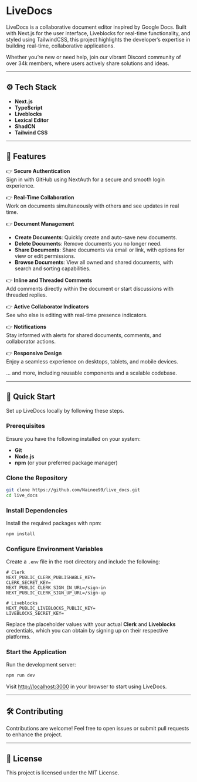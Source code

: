# LiveDocs  

LiveDocs is a collaborative document editor inspired by Google Docs. Built with Next.js for the user interface, Liveblocks for real-time functionality, and styled using TailwindCSS, this project highlights the developer’s expertise in building real-time, collaborative applications.  

Whether you’re new or need help, join our vibrant Discord community of over 34k members, where users actively share solutions and ideas.  

---

## ⚙️ Tech Stack  

- **Next.js**  
- **TypeScript**  
- **Liveblocks**  
- **Lexical Editor**  
- **ShadCN**  
- **Tailwind CSS**  

---

## 🔋 Features  

👉 **Secure Authentication**  
Sign in with GitHub using NextAuth for a secure and smooth login experience.  

👉 **Real-Time Collaboration**  
Work on documents simultaneously with others and see updates in real time.  

👉 **Document Management**  
- **Create Documents**: Quickly create and auto-save new documents.  
- **Delete Documents**: Remove documents you no longer need.  
- **Share Documents**: Share documents via email or link, with options for view or edit permissions.  
- **Browse Documents**: View all owned and shared documents, with search and sorting capabilities.  

👉 **Inline and Threaded Comments**  
Add comments directly within the document or start discussions with threaded replies.  

👉 **Active Collaborator Indicators**  
See who else is editing with real-time presence indicators.  

👉 **Notifications**  
Stay informed with alerts for shared documents, comments, and collaborator actions.  

👉 **Responsive Design**  
Enjoy a seamless experience on desktops, tablets, and mobile devices.  

... and more, including reusable components and a scalable codebase.  

---

## 🤸 Quick Start  

Set up LiveDocs locally by following these steps.  

### Prerequisites  

Ensure you have the following installed on your system:  

- **Git**  
- **Node.js**  
- **npm** (or your preferred package manager)  

### Clone the Repository  

```bash  
git clone https://github.com/Nainee99/live_docs.git  
cd live_docs  
```  

### Install Dependencies  

Install the required packages with npm:  

```bash  
npm install  
```  

### Configure Environment Variables  

Create a `.env` file in the root directory and include the following:  

```env  
# Clerk  
NEXT_PUBLIC_CLERK_PUBLISHABLE_KEY=  
CLERK_SECRET_KEY=  
NEXT_PUBLIC_CLERK_SIGN_IN_URL=/sign-in  
NEXT_PUBLIC_CLERK_SIGN_UP_URL=/sign-up  

# Liveblocks  
NEXT_PUBLIC_LIVEBLOCKS_PUBLIC_KEY=  
LIVEBLOCKS_SECRET_KEY=  
```  

Replace the placeholder values with your actual **Clerk** and **Liveblocks** credentials, which you can obtain by signing up on their respective platforms.  

### Start the Application  

Run the development server:  

```bash  
npm run dev  
```  

Visit [http://localhost:3000](http://localhost:3000) in your browser to start using LiveDocs.  

---

## 🛠️ Contributing  

Contributions are welcome! Feel free to open issues or submit pull requests to enhance the project.  

---

## 📄 License  

This project is licensed under the MIT License.  
